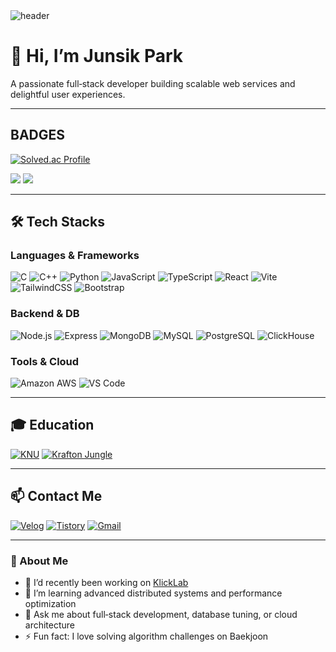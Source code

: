 <!-- ==================== HEADER: pastel waving capsule-render ==================== -->
<img src="https://capsule-render.vercel.app/api?type=waving&color=gradient&height=200&text=Welcome%20to%20My%20GitHub!&fontSize=60&fontColor=FFFFFF&fontAlignY=40" alt="header"/>

# 👋 Hi, I’m Junsik Park
A passionate full‑stack developer building scalable web services and delightful user experiences.

---

## BADGES

<!-- solved.ac -->
[![Solved.ac Profile](http://mazassumnida.wtf/api/v2/generate_badge?boj=qkrwns1478)](https://solved.ac/qkrwns1478/)

<!-- GitHub Stats + Top Languages -->
<span>
  <img src="https://github-readme-stats.vercel.app/api?username=qkrwns1478&show_icons=true&theme=vue&hide_border=true" />
</span>
<span>
  <img src="https://github-readme-stats.vercel.app/api/top-langs/?username=qkrwns1478&layout=compact&theme=vue&hide_border=true" />
</span>

---

## 🛠 Tech Stacks

### Languages & Frameworks
![C](https://img.shields.io/badge/C-00599C?style=for-the-badge&logo=c&logoColor=white)
![C++](https://img.shields.io/badge/C++-00599C?style=for-the-badge&logo=c%2B%2B&logoColor=white)
![Python](https://img.shields.io/badge/Python-3776AB?style=for-the-badge&logo=python&logoColor=white)
![JavaScript](https://img.shields.io/badge/JavaScript-F7DF1E?style=for-the-badge&logo=javascript&logoColor=black)
![TypeScript](https://img.shields.io/badge/TypeScript-3178C6?style=for-the-badge&logo=typescript&logoColor=white)
![React](https://img.shields.io/badge/React-61DAFB?style=for-the-badge&logo=react&logoColor=black)
![Vite](https://img.shields.io/badge/Vite-646CFF?style=for-the-badge&logo=vite&logoColor=white)
![TailwindCSS](https://img.shields.io/badge/TailwindCSS-38B2AC?style=for-the-badge&logo=tailwind-css&logoColor=white)
![Bootstrap](https://img.shields.io/badge/Bootstrap-7952B3?style=for-the-badge&logo=bootstrap&logoColor=white)

### Backend & DB
![Node.js](https://img.shields.io/badge/Node.js-339933?style=for-the-badge&logo=node.js&logoColor=white)
![Express](https://img.shields.io/badge/Express-000000?style=for-the-badge&logo=express&logoColor=white)
![MongoDB](https://img.shields.io/badge/MongoDB-47A248?style=for-the-badge&logo=mongodb&logoColor=white)
![MySQL](https://img.shields.io/badge/MySQL-4479A1?style=for-the-badge&logo=mysql&logoColor=white)
![PostgreSQL](https://img.shields.io/badge/PostgreSQL-316192?style=for-the-badge&logo=postgresql&logoColor=white)
![ClickHouse](https://img.shields.io/badge/ClickHouse-F7DF1E?style=for-the-badge&logo=clickhouse&logoColor=black)

### Tools & Cloud
![Amazon AWS](https://img.shields.io/badge/AWS-232F3E?style=for-the-badge&logo=amazon-aws&logoColor=white)
![VS Code](https://img.shields.io/badge/VS%20Code-007ACC?style=for-the-badge&logo=visualstudiocode&logoColor=white)

---

## 🎓 Education

[![KNU](https://img.shields.io/badge/KNU-E60000?style=for-the-badge&logo=knu&logoColor=white)](https://knu.ac.kr)
[![Krafton Jungle](https://img.shields.io/badge/Krafton_Jungle-5fcd89?style=for-the-badge&logo=krafton&logoColor=white)](https://jungle.krafton.com/)

---

## 📫 Contact Me

[![Velog](https://img.shields.io/badge/Velog-20C997?style=for-the-badge&logo=velog&logoColor=white)](https://velog.io/@qkrwns1478)
[![Tistory](https://img.shields.io/badge/Tistory-ff5544?style=for-the-badge&logo=tistory&logoColor=white)](https://munsik22.tistory.com)
[![Gmail](https://img.shields.io/badge/Gmail-b3261e?style=for-the-badge&logo=gmail&logoColor=white)](qkrwns1478@gmail.com)

---

### 📖 About Me
- 🔭 I’d recently been working on [KlickLab](https://github.com/Eatventory/KlickLab)
- 🌱 I’m learning advanced distributed systems and performance optimization
- 💬 Ask me about full‑stack development, database tuning, or cloud architecture
- ⚡ Fun fact: I love solving algorithm challenges on Baekjoon

